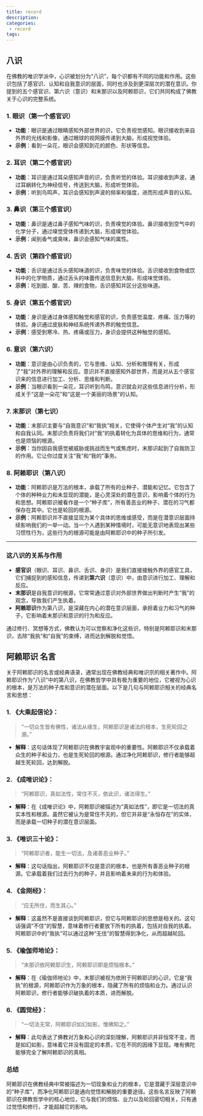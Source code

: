 ```yaml
---
title: record
description:
categories:
 - record
tags:
---
```


## 八识
在佛教的唯识学派中，心识被划分为“八识”，每个识都有不同的功能和作用。这些识包括了感官识、认知和自我意识的层面，同时也涉及到更深层次的潜在意识。你提到的五个感官识、第六识（意识）和末那识以及阿赖耶识，它们共同构成了佛教关于心识的完整系统。

### 1. **眼识（第一个感官识）**
   - **功能**：眼识是通过眼睛感知外部世界的识，它负责视觉感知。眼识接收到来自外界的光线和影像，通过眼球的视网膜传递到大脑，形成视觉体验。
   - **示例**：看到一朵花，眼识会感知到花的颜色、形状等信息。

### 2. **耳识（第二个感官识）**
   - **功能**：耳识是通过耳朵感知声音的识，负责听觉的体验。耳识接收到声波，通过耳蜗转化为神经信号，传送到大脑，形成听觉体验。
   - **示例**：听到鸟鸣声，耳识会感知到声波的频率和强度，进而形成声音的认知。

### 3. **鼻识（第三个感官识）**
   - **功能**：鼻识是通过鼻子感知气味的识，负责嗅觉的体验。鼻识接收到空气中的化学分子，通过嗅觉受体传递到大脑，形成嗅觉体验。
   - **示例**：闻到香气或臭味，鼻识会感知气味的属性。

### 4. **舌识（第四个感官识）**
   - **功能**：舌识是通过舌头感知味道的识，负责味觉的体验。舌识接收到食物或饮料中的化学物质，通过舌头的味蕾传送信息到大脑，形成味觉体验。
   - **示例**：吃到甜、酸、苦、辣的食物，舌识感知并区分这些味道。

### 5. **身识（第五个感官识）**
   - **功能**：身识是通过身体感知触觉和感官的识，负责感觉温度、疼痛、压力等的体验。身识通过皮肤和神经系统传递外界的触觉信息。
   - **示例**：感受到寒冷、热、疼痛或压力，身识会提供这种触觉的感知。

### 6. **意识（第六识）**
   - **功能**：意识是由心识负责的，它与思维、认知、分析和推理有关，形成了“我”对外界的理解和反应。意识并不直接感知外部世界，而是对从五个感官识来的信息进行加工、分析、思维和判断。
   - **示例**：当眼识看到一朵花，耳识听到鸟鸣，意识就会对这些信息进行分析，形成关于“这是一朵花”和“这是一个美丽的场景”的认知。

### 7. **末那识（第七识）**
   - **功能**：末那识主要与“自我意识”和“我执”相关，它使得个体产生对“我”的认知和自我认同。末那识负责将我们对“我”的执着转化为具体的思维和行为，通常也是烦恼的根源。
   - **示例**：当你因自我感觉被威胁或挑战而生气或焦虑时，末那识起到了自我防卫的作用。它让你过度关注“我”和“我的”事务。

### 8. **阿赖耶识（第八识）**
   - **功能**：阿赖耶识是万法的根本，承载了所有的业种子、潜能和记忆。它包含了个体的种种业力和未显现的潜能，是心灵深处的潜在意识，影响着个体的行为和思想。阿赖耶识被看作是一个“种子库”，所有善恶业的种子、潜在的习气都保存在其中。它也是轮回的根源。
   - **示例**：阿赖耶识并不直接显现为某个具体的思维或感受，而是在潜意识层面持续影响我们的一举一动。当一个人遇到某种情境时，可能无意识地表现出某些习惯性行为，这些行为的根源可能是由阿赖耶识中的种子所引发。

---

### **这八识的关系与作用**
- **感官识**（眼识、耳识、鼻识、舌识、身识）是我们直接接触外界的感官工具，它们捕捉到的感知信息，传递到**第六识**（意识）中，由意识进行加工、理解和反应。
- **末那识**是自我意识的根源，它常常通过意识对外部世界做出判断时产生“我”的观念，导致我们产生执着。
- **阿赖耶识**作为第八识，是深藏在内心的潜在意识层面，承担着业力和习气的种子，它影响着末那识和意识的行为和反应。

通过修行、冥想等方式，佛教认为可以觉察和净化这些识，特别是阿赖耶识和末那识，去除“我执”和“自我”的束缚，进而达到解脱和觉悟。


## 阿赖耶识 名言
关于阿赖耶识的名言或经典语录，通常出现在佛教经典和唯识宗的相关著作中。阿赖耶识作为“八识”中的第八识，在佛教哲学中具有极为重要的地位，它被视为心识的根本，是万法的种子库和意识的潜在层面。以下是几句与阿赖耶识相关的经典名言和思想：

### 1. **《大乘起信论》**：
   > “一切众生皆有佛性，诸法从缘生，阿赖耶识是诸法的根本，生死轮回之源。”
   - **解释**：这句话体现了阿赖耶识在佛教宇宙观中的重要性。阿赖耶识不仅承载着众生的种子和业力，也是生死轮回的根源。通过净化阿赖耶识，修行者能够超越生死轮回，达到解脱。

### 2. **《成唯识论》**：
   > “阿赖耶识，真如法性，常住不灭，依此识，诸法得生。”
   - **解释**：在《成唯识论》中，阿赖耶识被描述为“真如法性”，即它是一切法的真实本性和根源。虽然它被认为是常住不灭的，但它并非是“永恒存在”的实体，而是承载一切种子的潜在意识层面。

### 3. **《唯识三十论》**：
   > “阿赖耶识者，能生一切法，及诸善恶业种子。”
   - **解释**：这句话指出，阿赖耶识不仅是意识的根本，也是所有善恶业种子的根源。它承载着我们过去行为的种子，并且影响着未来的行为和体验。

### 4. **《金刚经》**：
   > “应无所住，而生其心。”
   - **解释**：这虽然不是直接谈到阿赖耶识，但它与阿赖耶识的思想是相关的。这句话强调“不住”的智慧，意味着修行者要放下所有的执着，包括对自我的执着。阿赖耶识中的“我执”可以通过这种“无住”的智慧得到净化，从而超越轮回。

### 5. **《瑜伽师地论》**：
   > “末那识依阿赖耶识生，阿赖耶识即是烦恼根本。”
   - **解释**：在《瑜伽师地论》中，末那识被视为依附于阿赖耶识的心识，它是“我执”的根源，阿赖耶识作为万象的根本，隐藏了所有的烦恼和业力。通过认识阿赖耶识，修行者能够识破执着的本质，进而解脱。

### 6. **《圆觉经》**：
   > “一切法无常，阿赖耶识如幻如影，惟佛知之。”
   - **解释**：此句表达了佛教对万象和心识的深刻理解，阿赖耶识并非恒常不变，而是如幻如影，意味着它并没有固定的本质，它在不同的因缘下显现。唯有佛陀能够完全了解阿赖耶识的真相。

### 总结
阿赖耶识在佛教经典中常被描述为一切现象和业力的根本，它是潜藏于深层意识中的“种子库”，而净化阿赖耶识是通向觉悟和解脱的重要途径。这些名言反映了阿赖耶识在佛教哲学中的核心地位，它与我们的烦恼、业力以及轮回密切相关，只有通过觉悟和修行，才能超越它的影响。